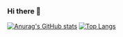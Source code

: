 ### Hi there 👋
[![Anurag's GitHub stats](https://github-readme-stats.vercel.app/api?username=raul4rmas&show_icons=true&theme=tokyonight)](https://github.com/anuraghazra/github-readme-stats)
[![Top Langs](https://github-readme-stats.vercel.app/api/top-langs/?username=raul4rmas&layout=compact&show_icons=true&theme=tokyonight)](https://github.com/anuraghazra/github-readme-stats)
<!--
**raul4rmas/raul4rmas** is a ✨ _special_ ✨ repository because its `README.md` (this file) appears on your GitHub profile.

Here are some ideas to get you started:

- 🔭 I’m currently working on ...
- 🌱 I’m currently learning ...
- 👯 I’m looking to collaborate on ...
- 🤔 I’m looking for help with ...
- 💬 Ask me about ...
- 📫 How to reach me: ...
- 😄 Pronouns: ...
- ⚡ Fun fact: ...
-->
